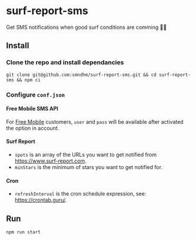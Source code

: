 # surf-report-sms
Get SMS notifications when good surf conditions are comming 🤙📱 

## Install

### Clone the repo and install dependancies

`git clone git@github.com:smndhm/surf-report-sms.git && cd surf-report-sms && npm ci`

### Configure `conf.json`

#### Free Mobile SMS API

For [Free Mobile](http://mobile.free.fr/) customers, `user` and `pass` will be available after activated the option in account.

#### Surf Report

- `spots` is an array of the URLs you want to get notified from https://www.surf-report.com.
- `minStars` is the minimum of stars you want to get notified for.

#### Cron

- `refreshInterval` is the cron schedule expression, see: https://crontab.guru/.

## Run

`npm run start`
